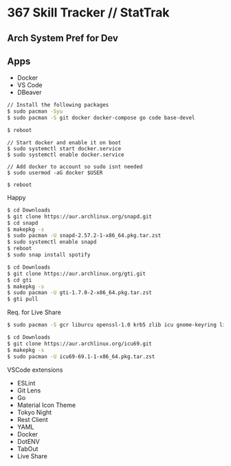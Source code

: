 # 367 Skill Tracker // StatTrak

## Arch System Pref for Dev

## Apps
 - Docker
 - VS Code
 - DBeaver

```sh
// Install the following packages
$ sudo pacman -Syu
$ sudo pacman -S git docker docker-compose go code base-devel 

$ reboot
```

```
// Start docker and enable it on boot
$ sudo systemctl start docker.service
$ sudo systemctl enable docker.service

// Add docker to account so sudo isnt needed
$ sudo usermod -aG docker $USER

$ reboot
```

Happy
```sh
$ cd Downloads
$ git clone https://aur.archlinux.org/snapd.git
$ cd snapd
$ makepkg -s
$ sudo pacman -U snapd-2.57.2-1-x86_64.pkg.tar.zst 
$ sudo systemctl enable snapd
$ reboot
$ sudo snap install spotify

$ cd Downloads
$ git clone https://aur.archlinux.org/gti.git
$ cd gti
$ makepkg -s
$ sudo pacman -U gti-1.7.0-2-x86_64.pkg.tar.zst
$ gti pull
```

Req. for Live Share
```sh
$ sudo pacman -S gcr liburcu openssl-1.0 krb5 zlib icu gnome-keyring libsecret desktop-file-utils xorg-xprop

$ cd Downloads
$ git clone https://aur.archlinux.org/icu69.git
$ makepkg -s
$ sudo pacman -U icu69-69.1-1-x86_64.pkg.tar.zst 

```


VSCode extensions
 - ESLint
 - Git Lens
 - Go
 - Material Icon Theme
 - Tokyo Night
 - Rest Client
 - YAML
 - Docker
 - DotENV
 - TabOut
 - Live Share